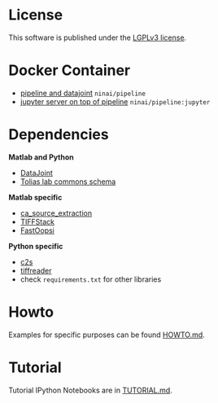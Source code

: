 # License
This software is published under the [LGPLv3 license](LICENSE.txt).

# Docker Container
* [pipeline and datajoint](https://hub.docker.com/r/ninai/pipeline/) `ninai/pipeline` 
* [jupyter server on top of pipeline](https://hub.docker.com/r/ninai/pipeline/) `ninai/pipeline:jupyter` 


# Dependencies
**Matlab and Python**
* [DataJoint](http://datajoint.github.com/)
* [Tolias lab commons schema](https://github.com/atlab/commons/)

**Matlab specific**
* [ca_source_extraction](https://github.com/epnev/ca_source_extraction)
* [TIFFStack](https://github.com/DylanMuir/TIFFStack)
* [FastOopsi](https://github.com/atlab/oopsi)

**Python specific**
* [c2s](https://github.com/lucastheis/c2s)
* [tiffreader](https://github.com/atlab/tiffreader.git)
* check `requirements.txt` for other libraries

# Howto
Examples for specific purposes can be found [HOWTO.md](HOWTO.md).


# Tutorial 
Tutorial IPython Notebooks are in [TUTORIAL.md](TUTORIAL.md).
